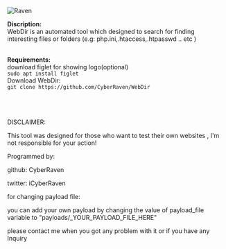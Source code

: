 ![Raven](https://user-images.githubusercontent.com/77549466/107131953-34108300-68ec-11eb-8bcf-3ab32f1ed741.jpg)

**Discription:**<br/>
WebDir is an automated tool which designed to search for finding interesting files or folders (e.g: php.ini,.htaccess,.htpasswd .. etc ) <br/><br/>

**Requirements:**<br/>
download figlet for showing logo(optional)<br/>
`sudo apt install figlet`<br/>
Download WebDir:<br/>
`git clone https://github.com/CyberRaven/WebDir`<br/>




<br/><br/><br/>
DISCLAIMER:

This tool was designed for those who want to test their own websites , I'm not responsible for your action!





Programmed by:

github: CyberRaven

twitter: iCyberRaven


for changing payload file:

you can add your own payload by changing the value of payload_file variable to "payloads/_YOUR_PAYLOAD_FILE_HERE" 




please contact me when you got any problem with it or if you have any Inquiry
